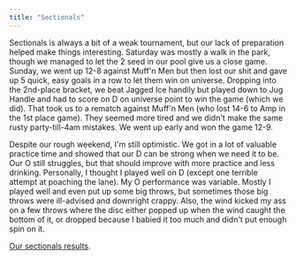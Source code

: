 ```yaml
---
title: "Sectionals"
---
```


Sectionals is always a bit of a weak tournament, but our lack of preparation helped make things interesting. Saturday was mostly a walk in the park, though we managed to let the 2 seed in our pool give us a close game. Sunday, we went up 12-8 against Muff'n Men but then lost our shit and gave up 5 quick, easy goals in a row to let them win on universe. Dropping into the 2nd-place bracket, we beat Jagged Ice handily but played down to Jug Handle and had to score on D on universe point to win the game (which we did). That took us to a rematch against Muff'n Men (who lost 14-6 to Amp in the 1st place game). They seemed more tired and we didn't make the same rusty party-till-4am mistakes. We went up early and won the game 12-9. 

Despite our rough weekend, I'm still optimistic. We got in a lot of valuable practice time and showed that our D can be strong when we need it to be. Our O still struggles, but that should improve with more practice and less drinking. Personally, I thought I played well on D (except one terrible attempt at poaching the lane). My O performance was variable. Mostly I played well and even put up some big throws, but sometimes those big throws were ill-advised and downright crappy. Also, the wind kicked my ass on a few throws where the disc either popped up when the wind caught the bottom of it, or dropped because I babied it too much and didn't put enough spin on it. 

[Our sectionals results](http://scores.usaultimate.org/scores/#mixed/tournament/11348).

